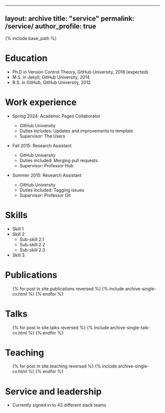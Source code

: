 <!-- ---
title: "Judge SIAM M3 Challenge 2025"
excerpt: "I served as a triage judge for the MathWorks Math Modeling (M3) Challenge, organized by SIAM. Graded and provided feedback to challenge teams of over 20 teams of high school students in the United States and sixth form students in England and Wales." 
collection: service
venue: "Society of Industrial and Applied Mathematics (M3C)"
permalink: /servce/service_1
date: 2025-03-06
--- -->
---
layout: archive
title: "service"
permalink: /service/
author_profile: true
---
<!-- 
  - title: "CV"
    url: /files/CV.pdf # Make sure 'cv.pdf' matches your actual filename
   -->

{% include base_path %}

Education
======
* Ph.D in Version Control Theory, GitHub University, 2018 (expected)
* M.S. in Jekyll, GitHub University, 2014
* B.S. in GitHub, GitHub University, 2012

Work experience
======
* Spring 2024: Academic Pages Collaborator
  * GitHub University
  * Duties includes: Updates and improvements to template
  * Supervisor: The Users

* Fall 2015: Research Assistant
  * GitHub University
  * Duties included: Merging pull requests
  * Supervisor: Professor Hub

* Summer 2015: Research Assistant
  * GitHub University
  * Duties included: Tagging issues
  * Supervisor: Professor Git
  
Skills
======
* Skill 1
* Skill 2
  * Sub-skill 2.1
  * Sub-skill 2.2
  * Sub-skill 2.3
* Skill 3

Publications
======
  <ul>{% for post in site.publications reversed %}
    {% include archive-single-cv.html %}
  {% endfor %}</ul>
  
Talks
======
  <ul>{% for post in site.talks reversed %}
    {% include archive-single-talk-cv.html  %}
  {% endfor %}</ul>
  
Teaching
======
  <ul>{% for post in site.teaching reversed %}
    {% include archive-single-cv.html %}
  {% endfor %}</ul>
  
Service and leadership
======
* Currently signed in to 43 different slack teams


